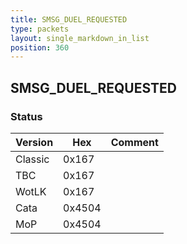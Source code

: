 ```yaml
---
title: SMSG_DUEL_REQUESTED
type: packets
layout: single_markdown_in_list
position: 360
---
```


## SMSG_DUEL_REQUESTED

### Status

Version    | Hex        | Comment
---------- | ---------- | ---------- 
Classic    | 0x167      | 
TBC        | 0x167      | 
WotLK      | 0x167      |  
Cata       | 0x4504     |   
MoP        | 0x4504     |   
